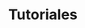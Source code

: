 ---
title: Tutoriales
description: Guías sobre proyectos
image:

# Badge style
style:
    background: "#2a9d8f"
    color: "#fff"
---